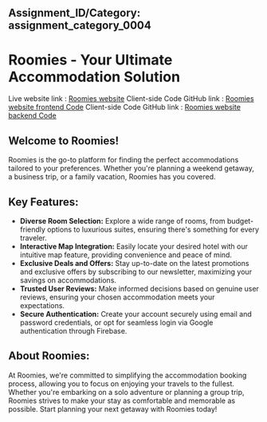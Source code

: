 
## Assignment_ID/Category: assignment_category_0004

# Roomies - Your Ultimate Accommodation Solution

Live website link : [Roomies website](https://hotel-booking-platform-2229c.web.app/)
Client-side Code GitHub link : [Roomies website frontend Code](https://github.com/Porgramming-Hero-web-course/b9a11-client-side-alaminshojib)
Client-side Code GitHub link : [Roomies website backend Code](https://github.com/Porgramming-Hero-web-course/b9a11-server-side-alaminshojib)


## Welcome to Roomies!

Roomies is the go-to platform for finding the perfect accommodations tailored to your preferences. Whether you're planning a weekend getaway, a business trip, or a family vacation, Roomies has you covered.

## Key Features:

- **Diverse Room Selection:** Explore a wide range of rooms, from budget-friendly options to luxurious suites, ensuring there's something for every traveler.
- **Interactive Map Integration:** Easily locate your desired hotel with our intuitive map feature, providing convenience and peace of mind.
- **Exclusive Deals and Offers:** Stay up-to-date on the latest promotions and exclusive offers by subscribing to our newsletter, maximizing your savings on accommodations.
- **Trusted User Reviews:** Make informed decisions based on genuine user reviews, ensuring your chosen accommodation meets your expectations.
- **Secure Authentication:** Create your account securely using email and password credentials, or opt for seamless login via Google authentication through Firebase.

## About Roomies:

At Roomies, we're committed to simplifying the accommodation booking process, allowing you to focus on enjoying your travels to the fullest. Whether you're embarking on a solo adventure or planning a group trip, Roomies strives to make your stay as comfortable and memorable as possible. Start planning your next getaway with Roomies today!
